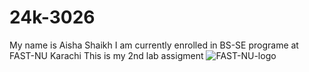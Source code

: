 # 24k-3026
My name is Aisha Shaikh 
I am currently enrolled in BS-SE programe at FAST-NU Karachi
This is my 2nd lab assigment 
![FAST-NU-logo](https://github.com/user-attachments/assets/2980b93e-7948-4cc9-9994-d282b804ff4d)

